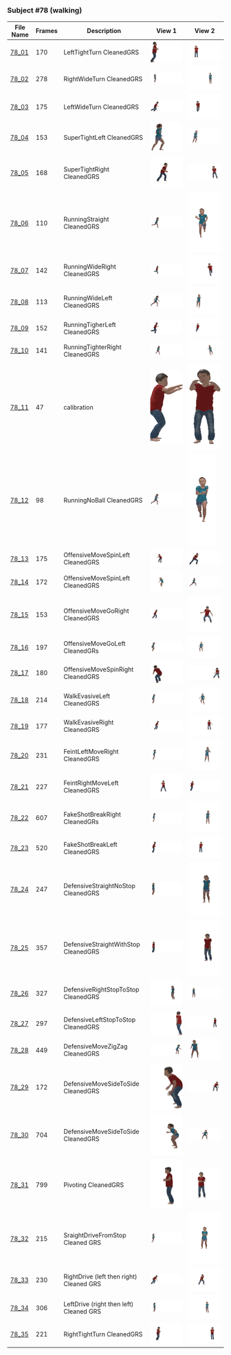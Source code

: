 ### Subject #78 (walking)
|File Name|Frames|Description|View 1|View 2|
|-|-|-|-|-|
|[78_01](https://github.com/Shriinivas/cmubvh/raw/main/Sequence-076-080/78/Data/78_01.zip)|170|LeftTightTurn         CleanedGRS|<img src="https://github.com/Shriinivas/cmubvhgifs/blob/main/Sequence-076-080/78/78_01_0.gif"/>|<img src="https://github.com/Shriinivas/cmubvhgifs/blob/main/Sequence-076-080/78/78_01_1.gif"/>|
|[78_02](https://github.com/Shriinivas/cmubvh/raw/main/Sequence-076-080/78/Data/78_02.zip)|278|RightWideTurn            CleanedGRS|<img src="https://github.com/Shriinivas/cmubvhgifs/blob/main/Sequence-076-080/78/78_02_0.gif"/>|<img src="https://github.com/Shriinivas/cmubvhgifs/blob/main/Sequence-076-080/78/78_02_1.gif"/>|
|[78_03](https://github.com/Shriinivas/cmubvh/raw/main/Sequence-076-080/78/Data/78_03.zip)|175|LeftWideTurn     CleanedGRS|<img src="https://github.com/Shriinivas/cmubvhgifs/blob/main/Sequence-076-080/78/78_03_0.gif"/>|<img src="https://github.com/Shriinivas/cmubvhgifs/blob/main/Sequence-076-080/78/78_03_1.gif"/>|
|[78_04](https://github.com/Shriinivas/cmubvh/raw/main/Sequence-076-080/78/Data/78_04.zip)|153|SuperTightLeft        CleanedGRS|<img src="https://github.com/Shriinivas/cmubvhgifs/blob/main/Sequence-076-080/78/78_04_0.gif"/>|<img src="https://github.com/Shriinivas/cmubvhgifs/blob/main/Sequence-076-080/78/78_04_1.gif"/>|
|[78_05](https://github.com/Shriinivas/cmubvh/raw/main/Sequence-076-080/78/Data/78_05.zip)|168|SuperTightRight         CleanedGRS|<img src="https://github.com/Shriinivas/cmubvhgifs/blob/main/Sequence-076-080/78/78_05_0.gif"/>|<img src="https://github.com/Shriinivas/cmubvhgifs/blob/main/Sequence-076-080/78/78_05_1.gif"/>|
|[78_06](https://github.com/Shriinivas/cmubvh/raw/main/Sequence-076-080/78/Data/78_06.zip)|110|RunningStraight       CleanedGRS|<img src="https://github.com/Shriinivas/cmubvhgifs/blob/main/Sequence-076-080/78/78_06_0.gif"/>|<img src="https://github.com/Shriinivas/cmubvhgifs/blob/main/Sequence-076-080/78/78_06_1.gif"/>|
|[78_07](https://github.com/Shriinivas/cmubvh/raw/main/Sequence-076-080/78/Data/78_07.zip)|142|RunningWideRight       CleanedGRS|<img src="https://github.com/Shriinivas/cmubvhgifs/blob/main/Sequence-076-080/78/78_07_0.gif"/>|<img src="https://github.com/Shriinivas/cmubvhgifs/blob/main/Sequence-076-080/78/78_07_1.gif"/>|
|[78_08](https://github.com/Shriinivas/cmubvh/raw/main/Sequence-076-080/78/Data/78_08.zip)|113|RunningWideLeft      CleanedGRS|<img src="https://github.com/Shriinivas/cmubvhgifs/blob/main/Sequence-076-080/78/78_08_0.gif"/>|<img src="https://github.com/Shriinivas/cmubvhgifs/blob/main/Sequence-076-080/78/78_08_1.gif"/>|
|[78_09](https://github.com/Shriinivas/cmubvh/raw/main/Sequence-076-080/78/Data/78_09.zip)|152|RunningTigherLeft      CleanedGRS|<img src="https://github.com/Shriinivas/cmubvhgifs/blob/main/Sequence-076-080/78/78_09_0.gif"/>|<img src="https://github.com/Shriinivas/cmubvhgifs/blob/main/Sequence-076-080/78/78_09_1.gif"/>|
|[78_10](https://github.com/Shriinivas/cmubvh/raw/main/Sequence-076-080/78/Data/78_10.zip)|141|RunningTighterRight      CleanedGRS|<img src="https://github.com/Shriinivas/cmubvhgifs/blob/main/Sequence-076-080/78/78_10_0.gif"/>|<img src="https://github.com/Shriinivas/cmubvhgifs/blob/main/Sequence-076-080/78/78_10_1.gif"/>|
|[78_11](https://github.com/Shriinivas/cmubvh/raw/main/Sequence-076-080/78/Data/78_11.zip)|47|calibration|<img src="https://github.com/Shriinivas/cmubvhgifs/blob/main/Sequence-076-080/78/78_11_0.gif"/>|<img src="https://github.com/Shriinivas/cmubvhgifs/blob/main/Sequence-076-080/78/78_11_1.gif"/>|
|[78_12](https://github.com/Shriinivas/cmubvh/raw/main/Sequence-076-080/78/Data/78_12.zip)|98|RunningNoBall     CleanedGRS|<img src="https://github.com/Shriinivas/cmubvhgifs/blob/main/Sequence-076-080/78/78_12_0.gif"/>|<img src="https://github.com/Shriinivas/cmubvhgifs/blob/main/Sequence-076-080/78/78_12_1.gif"/>|
|[78_13](https://github.com/Shriinivas/cmubvh/raw/main/Sequence-076-080/78/Data/78_13.zip)|175|OffensiveMoveSpinLeft            CleanedGRS|<img src="https://github.com/Shriinivas/cmubvhgifs/blob/main/Sequence-076-080/78/78_13_0.gif"/>|<img src="https://github.com/Shriinivas/cmubvhgifs/blob/main/Sequence-076-080/78/78_13_1.gif"/>|
|[78_14](https://github.com/Shriinivas/cmubvh/raw/main/Sequence-076-080/78/Data/78_14.zip)|172|OffensiveMoveSpinLeft      CleanedGRS|<img src="https://github.com/Shriinivas/cmubvhgifs/blob/main/Sequence-076-080/78/78_14_0.gif"/>|<img src="https://github.com/Shriinivas/cmubvhgifs/blob/main/Sequence-076-080/78/78_14_1.gif"/>|
|[78_15](https://github.com/Shriinivas/cmubvh/raw/main/Sequence-076-080/78/Data/78_15.zip)|153|OffensiveMoveGoRight     CleanedGRS|<img src="https://github.com/Shriinivas/cmubvhgifs/blob/main/Sequence-076-080/78/78_15_0.gif"/>|<img src="https://github.com/Shriinivas/cmubvhgifs/blob/main/Sequence-076-080/78/78_15_1.gif"/>|
|[78_16](https://github.com/Shriinivas/cmubvh/raw/main/Sequence-076-080/78/Data/78_16.zip)|197|OffensiveMoveGoLeft         CleanedGRs|<img src="https://github.com/Shriinivas/cmubvhgifs/blob/main/Sequence-076-080/78/78_16_0.gif"/>|<img src="https://github.com/Shriinivas/cmubvhgifs/blob/main/Sequence-076-080/78/78_16_1.gif"/>|
|[78_17](https://github.com/Shriinivas/cmubvh/raw/main/Sequence-076-080/78/Data/78_17.zip)|180|OffensiveMoveSpinRight             CleanedGRS|<img src="https://github.com/Shriinivas/cmubvhgifs/blob/main/Sequence-076-080/78/78_17_0.gif"/>|<img src="https://github.com/Shriinivas/cmubvhgifs/blob/main/Sequence-076-080/78/78_17_1.gif"/>|
|[78_18](https://github.com/Shriinivas/cmubvh/raw/main/Sequence-076-080/78/Data/78_18.zip)|214|WalkEvasiveLeft      CleanedGRS|<img src="https://github.com/Shriinivas/cmubvhgifs/blob/main/Sequence-076-080/78/78_18_0.gif"/>|<img src="https://github.com/Shriinivas/cmubvhgifs/blob/main/Sequence-076-080/78/78_18_1.gif"/>|
|[78_19](https://github.com/Shriinivas/cmubvh/raw/main/Sequence-076-080/78/Data/78_19.zip)|177|WalkEvasiveRight              CleanedGRS|<img src="https://github.com/Shriinivas/cmubvhgifs/blob/main/Sequence-076-080/78/78_19_0.gif"/>|<img src="https://github.com/Shriinivas/cmubvhgifs/blob/main/Sequence-076-080/78/78_19_1.gif"/>|
|[78_20](https://github.com/Shriinivas/cmubvh/raw/main/Sequence-076-080/78/Data/78_20.zip)|231|FeintLeftMoveRight            CleanedGRS|<img src="https://github.com/Shriinivas/cmubvhgifs/blob/main/Sequence-076-080/78/78_20_0.gif"/>|<img src="https://github.com/Shriinivas/cmubvhgifs/blob/main/Sequence-076-080/78/78_20_1.gif"/>|
|[78_21](https://github.com/Shriinivas/cmubvh/raw/main/Sequence-076-080/78/Data/78_21.zip)|227|FeintRightMoveLeft      CleanedGRS|<img src="https://github.com/Shriinivas/cmubvhgifs/blob/main/Sequence-076-080/78/78_21_0.gif"/>|<img src="https://github.com/Shriinivas/cmubvhgifs/blob/main/Sequence-076-080/78/78_21_1.gif"/>|
|[78_22](https://github.com/Shriinivas/cmubvh/raw/main/Sequence-076-080/78/Data/78_22.zip)|607|FakeShotBreakRight     CleanedGRs|<img src="https://github.com/Shriinivas/cmubvhgifs/blob/main/Sequence-076-080/78/78_22_0.gif"/>|<img src="https://github.com/Shriinivas/cmubvhgifs/blob/main/Sequence-076-080/78/78_22_1.gif"/>|
|[78_23](https://github.com/Shriinivas/cmubvh/raw/main/Sequence-076-080/78/Data/78_23.zip)|520|FakeShotBreakLeft            CleanedGRS|<img src="https://github.com/Shriinivas/cmubvhgifs/blob/main/Sequence-076-080/78/78_23_0.gif"/>|<img src="https://github.com/Shriinivas/cmubvhgifs/blob/main/Sequence-076-080/78/78_23_1.gif"/>|
|[78_24](https://github.com/Shriinivas/cmubvh/raw/main/Sequence-076-080/78/Data/78_24.zip)|247|DefensiveStraightNoStop          CleanedGRS|<img src="https://github.com/Shriinivas/cmubvhgifs/blob/main/Sequence-076-080/78/78_24_0.gif"/>|<img src="https://github.com/Shriinivas/cmubvhgifs/blob/main/Sequence-076-080/78/78_24_1.gif"/>|
|[78_25](https://github.com/Shriinivas/cmubvh/raw/main/Sequence-076-080/78/Data/78_25.zip)|357|DefensiveStraightWithStop          CleanedGRS|<img src="https://github.com/Shriinivas/cmubvhgifs/blob/main/Sequence-076-080/78/78_25_0.gif"/>|<img src="https://github.com/Shriinivas/cmubvhgifs/blob/main/Sequence-076-080/78/78_25_1.gif"/>|
|[78_26](https://github.com/Shriinivas/cmubvh/raw/main/Sequence-076-080/78/Data/78_26.zip)|327|DefensiveRightStopToStop           CleanedGRS|<img src="https://github.com/Shriinivas/cmubvhgifs/blob/main/Sequence-076-080/78/78_26_0.gif"/>|<img src="https://github.com/Shriinivas/cmubvhgifs/blob/main/Sequence-076-080/78/78_26_1.gif"/>|
|[78_27](https://github.com/Shriinivas/cmubvh/raw/main/Sequence-076-080/78/Data/78_27.zip)|297|DefensiveLeftStopToStop              CleanedGRS|<img src="https://github.com/Shriinivas/cmubvhgifs/blob/main/Sequence-076-080/78/78_27_0.gif"/>|<img src="https://github.com/Shriinivas/cmubvhgifs/blob/main/Sequence-076-080/78/78_27_1.gif"/>|
|[78_28](https://github.com/Shriinivas/cmubvh/raw/main/Sequence-076-080/78/Data/78_28.zip)|449|DefensiveMoveZigZag           CleanedGRS|<img src="https://github.com/Shriinivas/cmubvhgifs/blob/main/Sequence-076-080/78/78_28_0.gif"/>|<img src="https://github.com/Shriinivas/cmubvhgifs/blob/main/Sequence-076-080/78/78_28_1.gif"/>|
|[78_29](https://github.com/Shriinivas/cmubvh/raw/main/Sequence-076-080/78/Data/78_29.zip)|172|DefensiveMoveSideToSide           CleanedGRS|<img src="https://github.com/Shriinivas/cmubvhgifs/blob/main/Sequence-076-080/78/78_29_0.gif"/>|<img src="https://github.com/Shriinivas/cmubvhgifs/blob/main/Sequence-076-080/78/78_29_1.gif"/>|
|[78_30](https://github.com/Shriinivas/cmubvh/raw/main/Sequence-076-080/78/Data/78_30.zip)|704|DefensiveMoveSideToSide           CleanedGRS|<img src="https://github.com/Shriinivas/cmubvhgifs/blob/main/Sequence-076-080/78/78_30_0.gif"/>|<img src="https://github.com/Shriinivas/cmubvhgifs/blob/main/Sequence-076-080/78/78_30_1.gif"/>|
|[78_31](https://github.com/Shriinivas/cmubvh/raw/main/Sequence-076-080/78/Data/78_31.zip)|799|Pivoting     CleanedGRS|<img src="https://github.com/Shriinivas/cmubvhgifs/blob/main/Sequence-076-080/78/78_31_0.gif"/>|<img src="https://github.com/Shriinivas/cmubvhgifs/blob/main/Sequence-076-080/78/78_31_1.gif"/>|
|[78_32](https://github.com/Shriinivas/cmubvh/raw/main/Sequence-076-080/78/Data/78_32.zip)|215|SraightDriveFromStop          Cleaned GRS|<img src="https://github.com/Shriinivas/cmubvhgifs/blob/main/Sequence-076-080/78/78_32_0.gif"/>|<img src="https://github.com/Shriinivas/cmubvhgifs/blob/main/Sequence-076-080/78/78_32_1.gif"/>|
|[78_33](https://github.com/Shriinivas/cmubvh/raw/main/Sequence-076-080/78/Data/78_33.zip)|230|RightDrive (left then right)    Cleaned GRS|<img src="https://github.com/Shriinivas/cmubvhgifs/blob/main/Sequence-076-080/78/78_33_0.gif"/>|<img src="https://github.com/Shriinivas/cmubvhgifs/blob/main/Sequence-076-080/78/78_33_1.gif"/>|
|[78_34](https://github.com/Shriinivas/cmubvh/raw/main/Sequence-076-080/78/Data/78_34.zip)|306|LeftDrive (right then left)    Cleaned GRS|<img src="https://github.com/Shriinivas/cmubvhgifs/blob/main/Sequence-076-080/78/78_34_0.gif"/>|<img src="https://github.com/Shriinivas/cmubvhgifs/blob/main/Sequence-076-080/78/78_34_1.gif"/>|
|[78_35](https://github.com/Shriinivas/cmubvh/raw/main/Sequence-076-080/78/Data/78_35.zip)|221|RightTightTurn    CleanedGRS|<img src="https://github.com/Shriinivas/cmubvhgifs/blob/main/Sequence-076-080/78/78_35_0.gif"/>|<img src="https://github.com/Shriinivas/cmubvhgifs/blob/main/Sequence-076-080/78/78_35_1.gif"/>|
